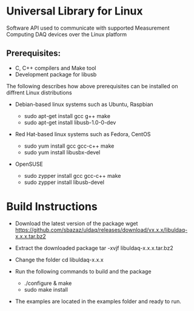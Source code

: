 # Universal Library for Linux
Software API used to communicate with supported Measurement Computing DAQ devices over the Linux platform 


Prerequisites:
---------------

  - C, C++ compilers and Make tool
  - Development package for libusb
  
  The following describes how above prerequisites can be installed on diffrent Linux distributions
  
  - Debian-based linux systems such as Ubuntu, Raspbian
  
    - sudo apt-get install gcc g++ make
    - sudo apt-get install libusb-1.0-0-dev

  - Red Hat-based linux systems such as Fedora, CentOS
  
    - sudo yum install gcc gcc-c++ make
    - sudo yum install libusbx-devel
    
  - OpenSUSE 
  
    - sudo zypper install gcc gcc-c++ make
    - sudo zypper install libusb-devel

Build Instructions
===================

- Download the latest version of the package
   wget https://github.com/sbazaz/uldaq/releases/download/vx.x.x/libuldaq-x.x.x.tar.bz2
  
- Extract the downloaded package
  tar -xvjf libuldaq-x.x.x.tar.bz2
  
- Change the folder
  cd libuldaq-x.x.x
  
- Run the following commands to build and the package
  - ./configure & make
  - sudo make install
  
- The examples are located in the examples folder and ready to run.
  
  
